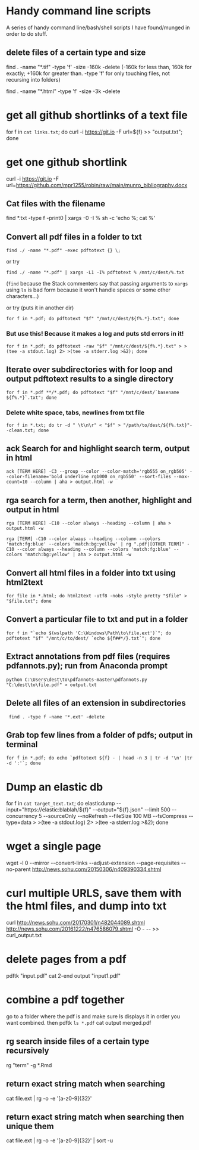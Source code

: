 # Handy command line scripts
A series of handy command line/bash/shell scripts I have found/munged in order to do stuff. 

## delete files of a certain type and size
find . -name "*.tif" -type 'f' -size -160k -delete
(-160k for less than, 160k for exactly; +160k for greater than. -type 'f' for only touching files, not recursing into folders)

find . -name "*.html" -type 'f' -size -3k -delete

# get all github shortlinks of a text file
for f in `cat links.txt`; do curl -i https://git.io -F url=${f} >> "output.txt"; done

# get one github shortlink
curl -i https://git.io -F url=https://github.com/mpr1255/robin/raw/main/munro_bibliography.docx


## Cat files with the filename
find *.txt -type f -print0 | xargs -0 -I % sh -c 'echo %; cat %'

## Convert all pdf files in a folder to txt
```
find ./ -name "*.pdf" -exec pdftotext {} \;
```

or try
```
find ./ -name "*.pdf" | xargs -L1 -I% pdftotext % /mnt/c/dest/%.txt
```
(`find` because the Stack commenters say that passing arguments to `xargs` using `ls` is bad form because it won't handle spaces or some other characters...)

or try (puts it in another dir)
```
for f in *.pdf; do pdftotext "$f" "/mnt/c/dest/${f%.*}.txt"; done
```

### But use this! Because it makes a log and puts std errors in it!
```
for f in *.pdf; do pdftotext -raw "$f" "/mnt/c/dest/${f%.*}.txt" > >(tee -a stdout.log) 2> >(tee -a stderr.log >&2); done
```

## Iterate over subdirectories with for loop and output pdftotext results to a single directory
```
for f in *.pdf **/*.pdf; do pdftotext "$f" "/mnt/c/dest/`basename ${f%.*}`.txt"; done
```

### Delete white space, tabs, newlines from txt file
```
for f in *.txt; do tr -d " \t\n\r" < "$f" > "/path/to/dest/${f%.txt}"--clean.txt; done
```

## ack Search for and highlight search term, output in html
```
ack [TERM HERE] -C3 --group --color --color-match='rgb555 on_rgb505' --color-filename='bold underline rgb000 on_rgb550' --sort-files --max-count=10 --column | aha > output.html -w
```

## rga search for a term, then another, highlight and output in html
```
rga [TERM HERE] -C10 --color always --heading --column | aha > output.html -w

rga [TERM] -C10 --color always --heading --column --colors 'match:fg:blue' --colors 'match:bg:yellow' | rg ".pdf|[OTHER TERM]" -C10 --color always --heading --column --colors 'match:fg:blue' --colors 'match:bg:yellow' | aha > output.html -w
```



## Convert all html files in a folder into txt using html2text
```
for file in *.html; do html2text -utf8 -nobs -style pretty "$file" > "$file.txt"; done
```

## Convert a particular file to txt and put in a folder
```
for f in "`echo $(wslpath 'C:\Windows\Path\to\file.ext')`"; do pdftotext "$f" "/mnt/c/to/dest/ `echo ${f##*/}.txt`"; done
```

## Extract annotations from pdf files (requires pdfannots.py); run from Anaconda prompt
```
python C:\Users\dest\to\pdfannots-master\pdfannots.py "C:\dest\to\file.pdf" > output.txt
```

## Delete all files of an extension in subdirectories
```
 find . -type f -name '*.ext' -delete
```

## Grab top few lines from a folder of pdfs; output in terminal

```
for f in *.pdf; do echo `pdftotext ${f} - | head -n 3 | tr -d '\n' |tr -d ':'`; done
```

# Dump an elastic db
for f in `cat target_text.txt`; do elasticdump --input="https://elastic:blablah/${f}" --output="${f}.json" --limit 500 --concurrency 5 --sourceOnly --noRefresh --fileSize 100 MB --fsCompress --type=data > >(tee -a stdout.log) 2> >(tee -a stderr.log >&2); done


# wget a single page 
wget -l 0 --mirror --convert-links --adjust-extension --page-requisites --no-parent http://news.sohu.com/20150306/n409390334.shtml

# curl multiple URLS, save them with the html files, and dump into txt
curl http://news.sohu.com/20170301/n482044089.shtml http://news.sohu.com/20161222/n476586079.shtml -O - -- >> curl_output.txt


# delete pages from a pdf
pdftk "input.pdf" cat 2-end output "input1.pdf"

# combine a pdf together
go to a folder where the pdf is and make sure ls displays it in order you want combined. then 
pdftk `ls *.pdf` cat output merged.pdf

## rg search inside files of a certain type recursively 
rg "term" -g *.Rmd

## return exact string match when searching
cat file.ext | rg -o -e '[a-z0-9]{32}' 

## return exact string match when searching then unique them
cat file.ext | rg -o -e '[a-z0-9]{32}' | sort -u